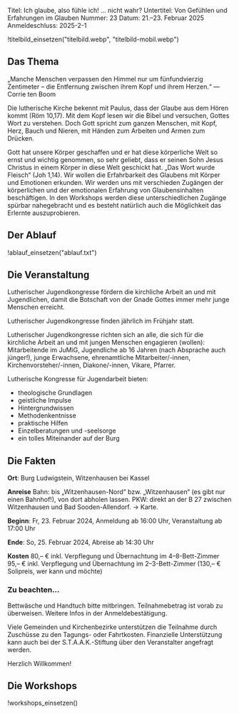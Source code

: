 Titel: Ich glaube, also fühle ich! … nicht wahr?
Untertitel: Von Gefühlen und Erfahrungen im Glauben
Nummer: 23
Datum: 21.–23. Februar 2025
Anmeldeschluss: 2025-2-1

!titelbild_einsetzen("titelbild.webp", "titelbild-mobil.webp")

## Das Thema

„Manche Menschen verpassen den Himmel nur um fünfundvierzig Zentimeter – die Entfernung zwischen ihrem Kopf und ihrem Herzen.“ — Corrie ten Boom

Die lutherische Kirche bekennt mit Paulus, dass der Glaube aus dem Hören kommt (Röm 10,17). Mit dem Kopf lesen wir die Bibel und versuchen, Gottes Wort zu verstehen. Doch Gott spricht zum ganzen Menschen, mit Kopf, Herz, Bauch und Nieren, mit Händen zum Arbeiten und Armen zum Drücken.

Gott hat unsere Körper geschaffen und er hat diese körperliche Welt so ernst und wichtig genommen, so sehr geliebt, dass er seinen Sohn Jesus Christus in einem Körper in diese Welt geschickt hat. „Das Wort wurde Fleisch“ (Joh 1,14). Wir wollen die Erfahrbarkeit des Glaubens mit Körper und Emotionen erkunden. 
Wir werden uns mit verschieden Zugängen der körperlichen und der emotionalen Erfahrung von Glaubensinhalten beschäftigen. In den Workshops werden diese unterschiedlichen Zugänge spürbar nahegebracht und es besteht natürlich auch die Möglichkeit das Erlernte auszuprobieren. 


## Der Ablauf

!ablauf_einsetzen("ablauf.txt")


## Die Veranstaltung

Lutherischer Jugendkongresse fördern die kirchliche Arbeit an und mit Jugendlichen, damit die Botschaft von der Gnade Gottes immer mehr junge Menschen erreicht.

Lutherischer Jugendkongresse finden jährlich im Frühjahr statt.

Lutherischer Jugendkongresse richten sich an alle, die sich für die kirchliche Arbeit an und mit jungen Menschen engagieren (wollen): Mitarbeitende im JuMiG, Jugendliche ab 16 Jahren (nach Absprache auch jünger!), junge Erwachsene, ehrenamtliche Mitarbeiter/-innen, Kirchenvorsteher/-innen, Diakone/-innen, Vikare, Pfarrer.

Lutherische Kongresse für Jugendarbeit bieten:

- theologische Grundlagen
- geistliche Impulse
- Hintergrundwissen
- Methodenkentnisse
- praktische Hilfen
- Einzelberatungen und -seelsorge
- ein tolles Miteinander auf der Burg

## Die Fakten

**Ort**: Burg Ludwigstein, Witzenhausen bei Kassel

**Anreise**
Bahn: bis „Witzenhausen-Nord“ bzw. „Witzenhausen“ (es gibt nur einen Bahnhof!), von dort abholen lassen.
PKW: direkt an der B 27 zwischen Witzenhausen und Bad Sooden-Allendorf. → Karte.

**Beginn**: Fr, 23. Februar 2024, Anmeldung ab 16:00 Uhr, Veranstaltung ab 17:00 Uhr

**Ende**: So, 25. Februar 2024, Abreise ab 14:30 Uhr

**Kosten**
80,– € inkl. Verpflegung und Übernachtung im 4–8-Bett-Zimmer
95,– € inkl. Verpflegung und Übernachtung im 2–3-Bett-Zimmer
(130,– € Solipreis, wer kann und möchte)

### Zu beachten…

Bettwäsche und Handtuch bitte mitbringen. Teilnahmebetrag ist vorab zu überweisen. Weitere Infos in der Anmeldebestätigung.

Viele Gemeinden und Kirchenbezirke unterstützen die Teilnahme durch Zuschüsse zu den Tagungs- oder Fahrtkosten. Finanzielle Unterstützung kann auch bei der S.T.A.A.K.-Stiftung über den Veranstalter angefragt werden.

Herzlich Willkommen!

## Die Workshops

!workshops_einsetzen()
